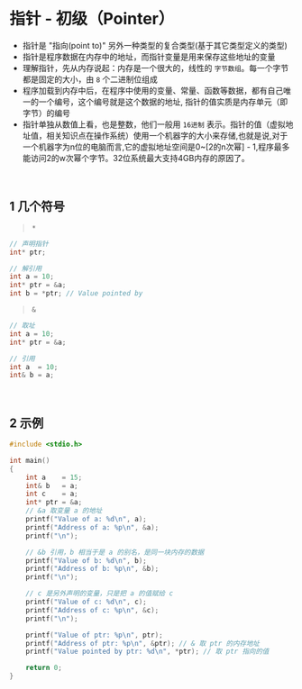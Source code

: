 
&emsp;
# 指针 - 初级（Pointer）
- 指针是 "指向(point to)" 另外一种类型的复合类型(基于其它类型定义的类型)
- 指针是程序数据在内存中的地址，而指针变量是用来保存这些地址的变量
- 理解指针，先从内存说起：内存是一个很大的，线性的 `字节数组`。每一个字节都是固定的大小，由 `8` 个二进制位组成
- 程序加载到内存中后，在程序中使用的变量、常量、函数等数据，都有自己唯一的一个编号，这个编号就是这个数据的地址, 指针的值实质是内存单元（即字节）的编号
- 指针单独从数值上看，也是整数，他们一般用 `16进制` 表示。指针的值（虚拟地址值，相关知识点在操作系统）使用一个机器字的大小来存储,也就是说,对于一个机器字为n位的电脑而言,它的虚拟地址空间是0~[2的n次幂] - 1,程序最多能访问2的w次幂个字节。32位系统最大支持4GB内存的原因了。

&emsp;
## 1 几个符号
>`*`
```c++
// 声明指针
int* ptr;

// 解引用 
int a = 10;
int* ptr = &a;
int b = *ptr; // Value pointed by
```

>`&`
```c++
// 取址
int a = 10;
int* ptr = &a;

// 引用
int a  = 10;
int& b = a;
```

&emsp;
## 2 示例
```cpp
#include <stdio.h>

int main()
{
    int a    = 15;
    int& b   = a;
    int c    = a;
    int* ptr = &a;
    // &a 取变量 a 的地址
    printf("Value of a: %d\n", a);
    printf("Address of a: %p\n", &a); 
    printf("\n");

    // &b 引用，b 相当于是 a 的别名，是同一块内存的数据
    printf("Value of b: %d\n", b);    
    printf("Address of b: %p\n", &b);
    printf("\n");

    // c 是另外声明的变量，只是把 a 的值赋给 c
    printf("Value of c: %d\n", c);
    printf("Address of c: %p\n", &c);
    printf("\n");

    printf("Value of ptr: %p\n", ptr);
    printf("Address of ptr: %p\n", &ptr); // & 取 ptr 的内存地址
    printf("Value pointed by ptr: %d\n", *ptr); // 取 ptr 指向的值

    return 0;
}
```







